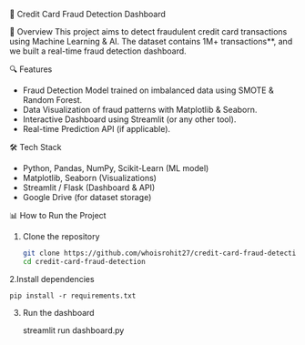 🚀 Credit Card Fraud Detection Dashboard

📌 Overview
This project aims to detect fraudulent credit card transactions using Machine Learning & AI. The dataset contains 1M+ transactions**, and we built a real-time fraud detection dashboard.

🔍 Features
- Fraud Detection Model trained on imbalanced data using SMOTE & Random Forest.
- Data Visualization of fraud patterns with Matplotlib & Seaborn.
- Interactive Dashboard using Streamlit (or any other tool).
- Real-time Prediction API (if applicable).

🛠️ Tech Stack
- Python, Pandas, NumPy, Scikit-Learn (ML model)
- Matplotlib, Seaborn (Visualizations)
- Streamlit / Flask (Dashboard & API)
- Google Drive (for dataset storage)

📊 How to Run the Project
1. Clone the repository  
   ```bash
   git clone https://github.com/whoisrohit27/credit-card-fraud-detection.git
   cd credit-card-fraud-detection
   
2.Install dependencies
   
    pip install -r requirements.txt
   
3. Run the dashboard

   streamlit run dashboard.py
